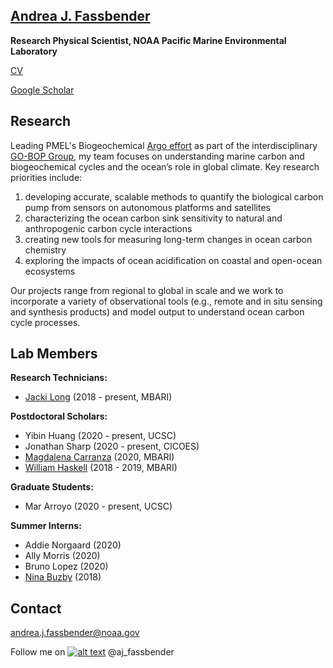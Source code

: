 <!-- Please don't remove this: Grab your social icons from https://github.com/carlsednaoui/gitsocial -->
<!-- icons with padding -->
[1.1]: http://i.imgur.com/tXSoThF.png (twitter icon with padding)
<!-- icons without padding -->
[1.2]: http://i.imgur.com/wWzX9uB.png (twitter icon without padding)
<!-- links to your social media accounts -->
[1]: http://www.twitter.com/aj_fassbender
<!-- *this is a temporary webpage while our group page is under construction* -->

## [Andrea J. Fassbender](https://www.pmel.noaa.gov/people/dr-andrea-j-fassbender) 

**Research Physical Scientist, NOAA Pacific Marine Environmental Laboratory**

[CV](https://ajfassbender.github.io/content/GitHub_CV_2021.pdf)

[Google Scholar](https://scholar.google.com/citations?user=CDXvxE8AAAAJ&hl=en&oi=ao)

## Research
Leading PMEL's Biogeochemical [Argo effort](https://www.arcgis.com/apps/Cascade/index.html?appid=a170a0d522bb42f1a019e4e473cf1bdd) as part of the interdisciplinary [GO-BOP Group](https://www.pmel.noaa.gov/lsop/), my team focuses on understanding marine carbon and biogeochemical cycles and the ocean’s role in global climate. Key research priorities include:

1. developing accurate, scalable methods to quantify the biological carbon pump from sensors on autonomous platforms and satellites
2. characterizing the ocean carbon sink sensitivity to natural and anthropogenic carbon cycle interactions
3. creating new tools for measuring long-term changes in ocean carbon chemistry
4. exploring the impacts of ocean acidification on coastal and open-ocean ecosystems 

Our projects range from regional to global in scale and we work to incorporate a variety of observational tools (e.g., remote and in situ sensing and synthesis products) and model output to understand ocean carbon cycle processes. 

## Lab Members
**Research Technicians:** 
- [Jacki Long](https://www.mbari.org/long-jacki/) (2018 - present, MBARI)

**Postdoctoral Scholars:** 
- Yibin Huang (2020 - present, UCSC)
- Jonathan Sharp (2020 - present, CICOES)
- [Magdalena Carranza](https://www.mbari.org/carranza-magdalena/) (2020, MBARI)
- [William Haskell](https://williamzhaskell.com/about/) (2018 - 2019, MBARI)

**Graduate Students:** 
- Mar Arroyo (2020 - present, UCSC) 

**Summer Interns:** 
- Addie Norgaard (2020)
- Ally Morris (2020)
- Bruno Lopez (2020)
- [Nina Buzby](https://www.sfei.org/users/nina-buzby) (2018)


## Contact

andrea.j.fassbender@noaa.gov

Follow me on [![alt text][1.2]][1] @aj_fassbender

